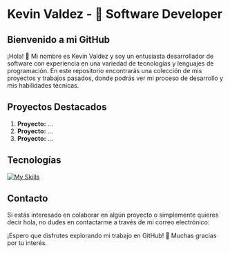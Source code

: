 # Kevin Valdez - 🚀 Software Developer

## Bienvenido a mi GitHub

¡Hola! 👋 Mi nombre es Kevin Valdez y soy un entusiasta desarrollador de software con experiencia en una variedad de tecnologías y lenguajes de programación. En este repositorio encontrarás una colección de mis proyectos y trabajos pasados, donde podrás ver mi proceso de desarrollo y mis habilidades técnicas.

## Proyectos Destacados

1. **Proyecto:** ...
2. **Proyecto:** ...
3. **Proyecto:** ...

## Tecnologías

[![My Skills](https://skillicons.dev/icons?i=idea,java,python,mysql,js,docker,postman,pycharm,react,git,vscode,xd,figma,bootstrap)](https://skillicons.dev)

## Contacto

Si estás interesado en colaborar en algún proyecto o simplemente quieres decir hola, no dudes en contactarme a través de mi correo electrónico: 

¡Espero que disfrutes explorando mi trabajo en GitHub! 🎉 Muchas gracias por tu interés.
